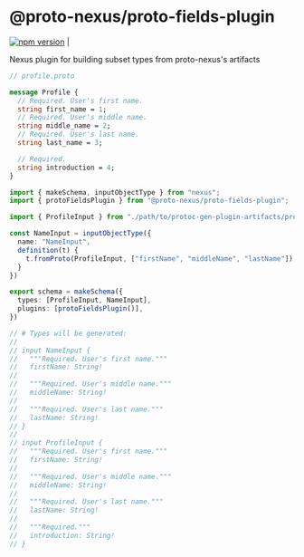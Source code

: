 # @proto-nexus/proto-fields-plugin
[![npm version](https://badge.fury.io/js/%40proto-nexus%2Fproto-fields-plugin.svg)](https://badge.fury.io/js/%40proto-nexus%2Fproto-fields-plugin) |

Nexus plugin for building subset types from proto-nexus's artifacts

```proto
// profile.proto

message Profile {
  // Required. User's first name.
  string first_name = 1;
  // Required. User's middle name.
  string middle_name = 2;
  // Required. User's last name.
  string last_name = 3;

  // Required.
  string introduction = 4;
}
```

```ts
import { makeSchema, inputObjectType } from "nexus";
import { protoFieldsPlugin } from "@proto-nexus/proto-fields-plugin";

import { ProfileInput } from "./path/to/protoc-gen-plugin-artifacts/profile_pb_nexus.ts";

const NameInput = inputObjectType({
  name: "NameInput",
  definition(t) {
    t.fromProto(ProfileInput, ["firstName", "middleName", "lastName"]);
  }
})

export schema = makeSchema({
  types: [ProfileInput, NameInput],
  plugins: [protoFieldsPlugin()],
})

// # Types will be generated:
//
// input NameInput {
//   """Required. User's first name."""
//   firstName: String!
//
//   """Required. User's middle name."""
//   middleName: String!
//
//   """Required. User's last name."""
//   lastName: String!
// }
//
// input ProfileInput {
//   """Required. User's first name."""
//   firstName: String!
//
//   """Required. User's middle name."""
//   middleName: String!
//
//   """Required. User's last name."""
//   lastName: String!
//
//   """Required."""
//   introduction: String!
// }
```
